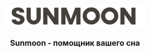 <br/>
<p align="center">
  <a href="https://github.com/Ragech/SunMoon">
    <img src="img/logo2.png" alt="Logo" height="60px">
  </a>

  <h2 align="center">
    Sunmoon - помощник вашего сна
    <br/>
    <br/>
  </h2>
</p>
